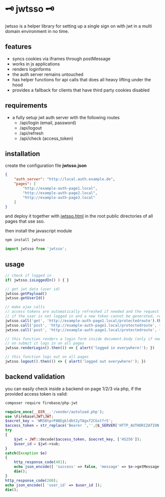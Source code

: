 # 🗝️ jwtsso 🗝️

jwtsso is a helper library for setting up a single sign on with jwt in a multi domain environment in no time.

## features

- syncs cookies via iframes through postMessage
- works in js applications
- renders loginforms
- the auth server remains untouched
- has helper functions for api calls that does all heavy lifting under the hood
- provides a fallback for clients that have third party cookies disabled

## requirements

- a fully setup jwt auth server with the following routes
  - /api/login (email, password)
  - /api/logout
  - /api/refresh
  - /api/check (access_token)

## installation

create the configuration file **jwtsso.json**

```json
{
    "auth_server": "http://local.auth.example.de",
    "pages": [
        "http://example-auth-page1.local",
        "http://example-auth-page2.local",
        "http://example-auth-page3.local"
    ]
}
```

and deploy it together with [jwtsso.html](https://github.com/vielhuber/jwtsso/blob/master/jwtsso.html) in the root public directories of all pages that use sso.

then install the javascript module
```bash
npm install jwtsso
```
```js
import jwtsso from 'jwtsso';
```

## usage

```js
// check if logged in
if( jwtsso.isLoggedIn() ) { }

// get jwt data (user id)
jwtsso.getPayload()
jwtsso.getUserId()

// make ajax calls
// access tokens are automatically refreshed if needed and the request then is called again
// if the user is not logged in and a new token cannot be generated, renderLogin() is called and after a succesful login, the request is again repeated
jwtsso.call('get', 'http://example-auth-page1.local/protectedroute').then((data) => { }).catch((error) => { })
jwtsso.call('post', 'http://example-auth-page1.local/protectedroute', { foo: 'bar' }).then((data) => { }).catch((error) => { })
jwtsso.call('post', 'http://example-auth-page1.local/protectedroute', { foo: 'bar' }, { Bar: 'baz' }).then((data) => { }).catch((error) => { })

// this function renders a login form inside document.body (only if needed)
// on submit it logs in on all pages
jwtsso.renderLogin().then(() => { alert('logged in everywhere!'); })

// this function logs out on all pages
jwtsso.logout().then(() => { alert('logged out everywhere!'); })
```

## backend validation

you can easily check inside a backend on page 1/2/3 via php, if the provided access token is valid:
```bash
composer require firebase/php-jwt
```
```php
require_once(__DIR__.'/vendor/autoload.php');
use \Firebase\JWT\JWT;
$secret_key = 'WM38tprPABEgkldbt2yTAgxf2CGstfr5';
$access_token = str_replace('Bearer ','',@$_SERVER['HTTP_AUTHORIZATION']);
try
{
    $jwt = JWT::decode($access_token, $secret_key, ['HS256']);
    $user_id = $jwt->sub;
}
catch(Exception $e)
{
    http_response_code(401);
    echo json_encode([ 'success' => false, 'message' => $e->getMessage() ]);
    die();
}
http_response_code(200);
echo json_encode([ 'user_id' => $user_id ]);
die();